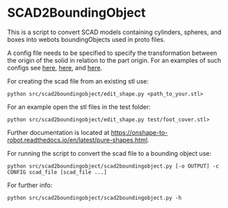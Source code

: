 # SCAD2BoundingObject

This is a script to convert SCAD models containing cylinders, spheres, and boxes into webots boundingObjects used in proto files.

A config file needs to be specified to specify the transformation between the origin of the solid in relation to the part origin.
For an examples of such configs see [here](test/config_shoulder.yaml), [here](test/config_foot.yaml), and [here](test/config_stollen.yaml).

For creating the scad file from an existing stl use:
```
python src/scad2boundingobject/edit_shape.py <path_to_your.stl>
```

For an example open the stl files in the test folder:
```
python src/scad2boundingobject/edit_shape.py test/foot_cover.stl>
```

Further documentation is located at https://onshape-to-robot.readthedocs.io/en/latest/pure-shapes.html.

For running the script to convert the scad file to a bounding object use:
```
python src/scad2boundingobject/scad2boundingobject.py [-o OUTPUT] -c CONFIG scad_file [scad_file ...]
```

For further info:
```
python src/scad2boundingobject/scad2boundingobject.py -h
```